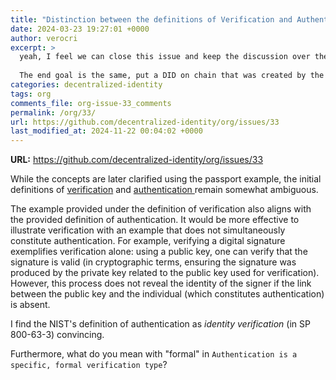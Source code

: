 ```yaml
---
title: "Distinction between the definitions of Verification and Authentication"
date: 2024-03-23 19:27:01 +0000
author: verocri
excerpt: >
  yeah, I feel we can close this issue and keep the discussion over the other one because it has a broader scope and was discussed recently over the weekly meetings.
  
  The end goal is the same, put a DID on chain that was created by the edge SDK.
categories: decentralized-identity
tags: org
comments_file: org-issue-33_comments
permalink: /org/33/
url: https://github.com/decentralized-identity/org/issues/33
last_modified_at: 2024-11-22 00:04:02 +0000
---
```



**URL:** https://github.com/decentralized-identity/org/issues/33

While the concepts are later clarified using the passport example, the initial definitions of [verification](https://github.com/w3c/identity-web-impact/blob/49d81e5e99d9c300f4277e3815a0a0a5e0d90058/index.bs#L85) and [authentication ](https://github.com/w3c/identity-web-impact/blob/49d81e5e99d9c300f4277e3815a0a0a5e0d90058/index.bs#L86) remain somewhat ambiguous. 

The example provided under the definition of verification also aligns with the provided definition of authentication. It would be more effective to illustrate verification with an example that does not simultaneously constitute authentication. For example, verifying a digital signature exemplifies verification alone: using a public key, one can verify that the signature is valid (in cryptographic terms, ensuring the signature was produced by the private key related to the public key used for verification). However, this process does not reveal the identity of the signer if the link between the public key and the individual (which constitutes authentication) is absent.

I find the NIST's definition of authentication as *identity verification* (in SP 800-63-3) convincing.

Furthermore, what do you mean with "formal" in `Authentication is a specific, formal verification type`?